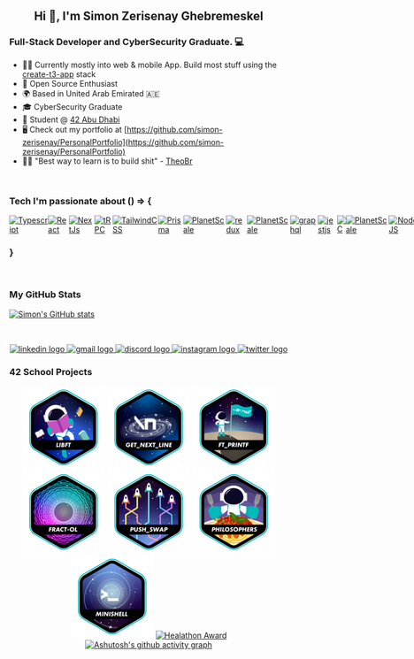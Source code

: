 <h2 align="center">Hi 👋, I'm Simon Zerisenay Ghebremeskel </h2>

### Full-Stack Developer and CyberSecurity Graduate. 💻

* 👨‍💻  Currently mostly into web & mobile App. Build most stuff using the [create-t3-app](https://www.github.com/nexxeln/create-t3-app) stack
* 🤝  Open Source Enthusiast
* 🌍  Based in United Arab Emirated  🇦🇪
* 🎓  CyberSecurity Graduate 
* 🏫  Student @ [42 Abu Dhabi](https://42abudhabi.ae) 
* 🖥️  Check out my portfolio at [https://github.com/simon-zerisenay/PersonalPortfolio](https://github.com/simon-zerisenay/PersonalPortfolio)
* 🧑‍🏫  "Best way to learn is to build shit" - [TheoBr](https://www.twitter.com/t3dotgg)

<br />

### Tech I'm passionate about () => {

<div style="display: flex;gap:'10px'">
  <a href="https://www.typescriptlang.org"><img src="https://cdn.jsdelivr.net/gh/devicons/devicon/icons/typescript/typescript-original.svg" width="48" height="48" alt="Typescript" /></a>
  <a href="https://www.reactjs.org"><img src="https://raw.githubusercontent.com/danielcranney/readme-generator/main/public/icons/skills/react-colored.svg" width="48" height="48" alt="React" /></a>
  <a href="https://www.nextjs.org"><img src="https://raw.githubusercontent.com/danielcranney/readme-generator/main/public/icons/skills/nextjs-colored-dark.svg" width="48" height="48" alt="NextJs" /></a>
  <a href="https://trpc.io"><img src="https://avatars.githubusercontent.com/u/78011399?s=200&v=4" width="48" height="48" alt="tRPC"/></a>
  <a href="https://www.tailwindcss.com"><img src="https://raw.githubusercontent.com/danielcranney/readme-generator/main/public/icons/skills/tailwindcss-colored.svg" width="48" height="48" alt="TailwindCSS" /></a>
  <a href="https://prisma.io"><img src="https://www.prisma.io/images/favicon-32x32.png" width="48" height="48" alt="Prisma" /></a>
  <a href="https://www.docker.com"><img src="https://cdn.jsdelivr.net/gh/devicons/devicon/icons/docker/docker-original.svg" width="48" height="48" alt="PlanetScale" /></a>
  <a href="https://redux.js.org/"><img src="https://cdn.jsdelivr.net/gh/devicons/devicon/icons/redux/redux-original.svg" width="48" height="48" alt="redux" /></a>
  <a href="https://www.mongodb.com/"><img src="https://cdn.jsdelivr.net/gh/devicons/devicon/icons/mongodb/mongodb-original.svg" width="48" height="48" alt="PlanetScale" /></a>
  <a href="https://graphql.org/"><img src="https://cdn.jsdelivr.net/gh/devicons/devicon/icons/graphql/graphql-plain.svg" width="48" height="48" alt="graphql" /></a>
  <a href="https://jestjs.io/"><img src="https://cdn.jsdelivr.net/gh/devicons/devicon/icons/jest/jest-plain.svg" width="48" height="48" alt="jestjs" /></a>
  <a href="https://www.cprogramming.com/tutorial/c-tutorial.html?inl=nv"><img src="https://cdn.jsdelivr.net/gh/devicons/devicon/icons/c/c-original.svg" width="48" height="48" alt="C" /></a>
  <a href="https://developer.mozilla.org/en-US/docs/Web/JavaScript"><img src="https://cdn.jsdelivr.net/gh/devicons/devicon/icons/javascript/javascript-original.svg" width="48" height="48" alt="PlanetScale" /></a>
<a href="https://nodejs.org/en/" target="_blank" rel="noreferrer"><img src="https://raw.githubusercontent.com/danielcranney/readme-generator/main/public/icons/skills/nodejs-colored.svg" width="48" height="48" alt="NodeJS" /></a>
  <a href="https://planetscale.com"><img src="https://avatars.githubusercontent.com/u/35612527?s=200&v=4" width="48" height="48" alt="PlanetScale" /></a>
<a href="https://supabase.io/" target="_blank" rel="noreferrer"><img src="https://raw.githubusercontent.com/danielcranney/readme-generator/main/public/icons/skills/supabase-colored.svg" width="48" height="48" alt="Supabase" /></a>
</div>

### }

<br />

### My GitHub Stats

<a href="http://www.github.com/aztaro97"><img src="https://github-readme-stats.vercel.app/api?username=simon-zerisenay&show_icons=true&hide=&count_private=true&title_color=0891b2&text_color=ffffff&icon_color=0891b2&bg_color=1c1917&hide_border=true&show_icons=true" alt="Simon's GitHub stats" /></a>

###
##


<br clear="both">

<div align="center">
  <a href="https://www.linkedin.com/in/simon-z-ghebremeskel-232220193/" target="_blank">
    <img src="https://img.shields.io/static/v1?message=LinkedIn&logo=linkedin&label=&color=0077B5&logoColor=white&labelColor=&style=for-the-badge" height="35" alt="linkedin logo"  />
  </a>
  <a href="mailto:aztaro97@gmail.com" target="_blank">
    <img src="https://img.shields.io/static/v1?message=Gmail&logo=gmail&label=&color=D14836&logoColor=white&labelColor=&style=for-the-badge" height="35" alt="gmail logo"  />
  </a>
  <a href="https://discord.com/users/aztaro97#6680" target="_blank">
    <img src="https://img.shields.io/static/v1?message=Discord&logo=discord&label=&color=7289DA&logoColor=white&labelColor=&style=for-the-badge" height="35" alt="discord logo"  />
  </a>
  <a href="https://instagram.com/aztaro97" target="_blank">
    <img src="https://img.shields.io/static/v1?message=Instagram&logo=instagram&label=&color=E4405F&logoColor=white&labelColor=&style=for-the-badge" height="35" alt="instagram logo"  />
  </a>
  <a href="https://twitter.com/aztaro97" target="_blank">
    <img src="https://img.shields.io/static/v1?message=Twitter&logo=twitter&label=&color=1DA1F2&logoColor=white&labelColor=&style=for-the-badge" height="35" alt="twitter logo"  />
  </a>
</div>

###

### 42 School Projects
<div align="center">

<a href="https://github.com/ChineduGboof/Libft">![42 Badge](https://github.com/mcombeau/mcombeau/blob/main/42_badges/libfte.png)</a>
<a href="https://github.com/ChineduGboof/Getnextline">![42 Badge](https://github.com/mcombeau/mcombeau/blob/main/42_badges/get_next_linee.png)</a>
<a href="https://github.com/ChineduGboof/Printf">![42 Badge](https://github.com/mcombeau/mcombeau/blob/main/42_badges/ft_printfe.png)</a>
<a href="https://github.com/ChineduGboof/Fractol">![42 Badge](https://github.com/mcombeau/mcombeau/blob/main/42_badges/fract-ole.png)</a>
<a href="https://github.com/ChineduGboof/Push-Swap">![42 Badge](https://github.com/mcombeau/mcombeau/blob/main/42_badges/push_swape.png)</a>
<a href="https://github.com/ChineduGboof/Philosophers">![42 Badge](https://github.com/mcombeau/mcombeau/blob/main/42_badges/philosopherse.png)</a>
<a href="https://github.com/ChineduGboof/Minishell">![42 Badge](https://github.com/mcombeau/mcombeau/blob/main/42_badges/minishelle.png)</a>
<a href="[https://github.com/ChineduGboof/Libft](https://github.com/ChineduGboof/Prostate-Cancer-Machine-Learning-Prediction)">![Healathon Award](https://user-images.githubusercontent.com/111196709/228958734-85033741-0e75-4862-911d-90e58eec6ce3.jpeg)</a>
  [![Ashutosh's github activity graph](https://github-readme-activity-graph.cyclic.app/graph?username=ashutosh00710&bg_color=00001a&color=708090&line=f1f2f4&point=24292e&area=true&hide_border=true)](https://github.com/ashutosh00710/github-readme-activity-graph)


